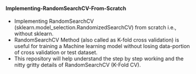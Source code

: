 #### Implementing-RandomSearchCV-From-Scratch
- Implementing RandomSearchCV (sklearn.model_selection.RandomizedSearchCV) from scratch i.e., without sklearn.
- RandomSearchCV Method (also called as K-fold cross validation) is useful for training a Machine learning model without losing data-portion of cross validation or test dataset.
- This repository will help understand the step by step working and the nitty gritty details of RandomSearchCV (K-Fold CV).
